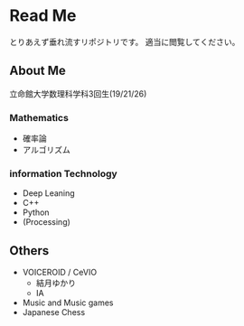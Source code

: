 # Read Me
とりあえず垂れ流すリポジトリです。
適当に閲覧してください。

## About Me
立命館大学数理科学科3回生(19/21/26)

### Mathematics
* 確率論
* アルゴリズム

### information Technology
* Deep Leaning
* C++
* Python
* (Processing)

## Others
* VOICEROID / CeVIO
	+ 結月ゆかり
	+ IA
* Music and Music games
* Japanese Chess
